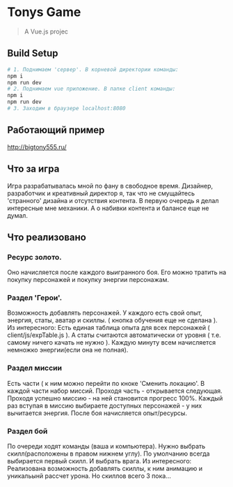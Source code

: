 # Tonys Game

> A Vue.js projec

## Build Setup
``` bash
# 1. Поднимаем 'сервер'. В корневой директории команды: 
npm i
npm run dev
# 2. Поднимаем vue приложение. В папке client команды:
npm i
npm run dev
# 3. Заходим в браузере localhost:8080
```
## Работающий пример
http://bigtony555.ru/

## Что за игра
Игра разрабатывалась мной по фану в свободное время.
Дизайнер, разработчик и креативный директор я, так что не смущайтесь 'странного' дизайна и отсутствия контента. В первую очередь я делал интересные мне механики. А о набивки контента и балансе еще не думал.

## Что реализовано
### Ресурс золото. 
Оно начисляется после каждого выигранного боя. Его можно тратить на покупку персонажей и покупку энергии персонажам.
### Раздел 'Герои'. 
Возможность добавлять персонажей. У каждого есть свой опыт, энергия, статы, аватар и скиллы. ( кнопка обучения еще не сделана ). Из интересного: Есть единая таблица опыта для всех персонажей ( client/js/expTable.js ). А статы считаются автоматически от уровня ( т.е. самому ничего качать не нужно ).
Каждую минуту всем начисляется немножко энергии(если она не полная).
### Раздел миссии
Есть части ( к ним можно перейти по кноке 'Сменить локацию'. В каждой части набор миссий. Проходя часть - открывается следующая.
Проходя успешно миссию - на ней становится прогресс 100%.
Каждый раз вступая в миссию выбираете доступных персонажей - у них вычитается энергия.
После боя начисляется опыт/ресурсы.
### Раздел бой
По очереди ходят команды (ваша и компьютера). Нужно выбрать скилл(расположены в правом нижнем углу). По умолчанию всегда выбирается первый скилл. И выбрать врага.
Из интересного:
Реализована возможность добавлять скиллы, к ним анимацию и уникальынй рассчет урона. Но скиллов всего 3 пока...
